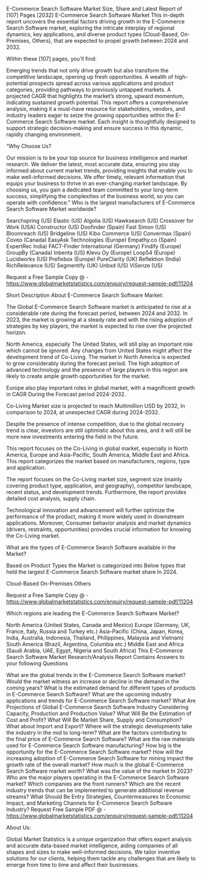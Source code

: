 E-Commerce Search Software Market Size, Share and Latest Report of [107] Pages [2032]
E-Commerce Search Software Market This in-depth report uncovers the essential factors driving growth in the E-Commerce Search Software market, exploring the intricate interplay of regional dynamics, key applications, and diverse product types (Cloud-Based, On-Premises, Others), that are expected to propel growth between 2024 and 2032.

Within these [107] pages, you'll find:

Emerging trends that not only drive growth but also transform the competitive landscape, opening up fresh opportunities.
A wealth of high-potential prospects spread across various applications and product categories, providing pathways to previously untapped markets.
A projected CAGR that highlights the market’s strong, upward momentum, indicating sustained growth potential.
This report offers a comprehensive analysis, making it a must-have resource for stakeholders, vendors, and industry leaders eager to seize the growing opportunities within the E-Commerce Search Software market. Each insight is thoughtfully designed to support strategic decision-making and ensure success in this dynamic, rapidly changing environment.

“Why Choose Us?

Our mission is to be your top source for business intelligence and market research.
We deliver the latest, most accurate data, ensuring you stay informed about current market trends, providing insights that enable you to make well-informed decisions.
We offer timely, relevant information that equips your business to thrive in an ever-changing market landscape.
By choosing us, you gain a dedicated team committed to your long-term success, simplifying the complexities of the business world, so you can operate with confidence.”
Who is the largest manufacturers of E-Commerce Search Software Market worldwide?

 

Searchspring (US)
Elastic (US)
Algolia (US)
Hawksearch (US)
Crossover for Work (USA)
Constructor (US)
Doofinder (Spain)
Fast Simon (US)
Bloomreach (US)
Bridgeline (US)
Kibo Commerce (US)
Convermax (Spain)
Coveo (Canada)
EasyAsk Technologies (Europe)
Empathy.co (Spain)
ExpertRec India)
FACT-Finder International (Germany)
Findify (Europe)
GroupBy (Canada)
Inbenta (US)
Klevu Oy (Europe)
Loop54 (Europe)
Lucidworks (US)
Prefixbox (Europe)
PureClarity (UK)
Reflektion (India)
RichRelevance (US)
Segmentify (UK)
Unbxd (US)
ViSenze (US)
 

Request a Free Sample Copy @ - https://www.globalmarketstatistics.com/enquiry/request-sample-pdf/11204

 

Short Description About E-Commerce Search Software Market:

The Global E-Commerce Search Software market is anticipated to rise at a considerable rate during the forecast period, between 2024 and 2032. In 2023, the market is growing at a steady rate and with the rising adoption of strategies by key players, the market is expected to rise over the projected horizon.

North America, especially The United States, will still play an important role which cannot be ignored. Any changes from United States might affect the development trend of Co-Living. The market in North America is expected to grow considerably during the forecast period. The high adoption of advanced technology and the presence of large players in this region are likely to create ample growth opportunities for the market.

Europe also play important roles in global market, with a magnificent growth in CAGR During the Forecast period 2024-2032.

Co-Living Market size is projected to reach Multimillion USD by 2032, In comparison to 2024, at unexpected CAGR during 2024-2032.

Despite the presence of intense competition, due to the global recovery trend is clear, investors are still optimistic about this area, and it will still be more new investments entering the field in the future.

This report focuses on the Co-Living in global market, especially in North America, Europe and Asia-Pacific, South America, Middle East and Africa. This report categorizes the market based on manufacturers, regions, type and application.

The report focuses on the Co-Living market size, segment size (mainly covering product type, application, and geography), competitor landscape, recent status, and development trends. Furthermore, the report provides detailed cost analysis, supply chain.

Technological innovation and advancement will further optimize the performance of the product, making it more widely used in downstream applications. Moreover, Consumer behavior analysis and market dynamics (drivers, restraints, opportunities) provides crucial information for knowing the Co-Living market.

What are the types of E-Commerce Search Software available in the Market?

Based on Product Types the Market is categorized into Below types that held the largest E-Commerce Search Software market share In 2024.

 

Cloud-Based
On-Premises
Others
 

Request a Free Sample Copy @ - https://www.globalmarketstatistics.com/enquiry/request-sample-pdf/11204

Which regions are leading the E-Commerce Search Software Market?

North America (United States, Canada and Mexico)
Europe (Germany, UK, France, Italy, Russia and Turkey etc.)
Asia-Pacific (China, Japan, Korea, India, Australia, Indonesia, Thailand, Philippines, Malaysia and Vietnam)
South America (Brazil, Argentina, Columbia etc.)
Middle East and Africa (Saudi Arabia, UAE, Egypt, Nigeria and South Africa)
This E-Commerce Search Software Market Research/Analysis Report Contains Answers to your following Questions

What are the global trends in the E-Commerce Search Software market? Would the market witness an increase or decline in the demand in the coming years?
What is the estimated demand for different types of products in E-Commerce Search Software? What are the upcoming industry applications and trends for E-Commerce Search Software market?
What Are Projections of Global E-Commerce Search Software Industry Considering Capacity, Production and Production Value? What Will Be the Estimation of Cost and Profit? What Will Be Market Share, Supply and Consumption? What about Import and Export?
Where will the strategic developments take the industry in the mid to long-term?
What are the factors contributing to the final price of E-Commerce Search Software? What are the raw materials used for E-Commerce Search Software manufacturing?
How big is the opportunity for the E-Commerce Search Software market? How will the increasing adoption of E-Commerce Search Software for mining impact the growth rate of the overall market?
How much is the global E-Commerce Search Software market worth? What was the value of the market In 2023?
Who are the major players operating in the E-Commerce Search Software market? Which companies are the front runners?
Which are the recent industry trends that can be implemented to generate additional revenue streams?
What Should Be Entry Strategies, Countermeasures to Economic Impact, and Marketing Channels for E-Commerce Search Software Industry?
Request Free Sample PDF @ - https://www.globalmarketstatistics.com/enquiry/request-sample-pdf/11204

About Us:

Global Market Statistics is a unique organization that offers expert analysis and accurate data-based market intelligence, aiding companies of all shapes and sizes to make well-informed decisions. We tailor inventive solutions for our clients, helping them tackle any challenges that are likely to emerge from time to time and affect their businesses.
